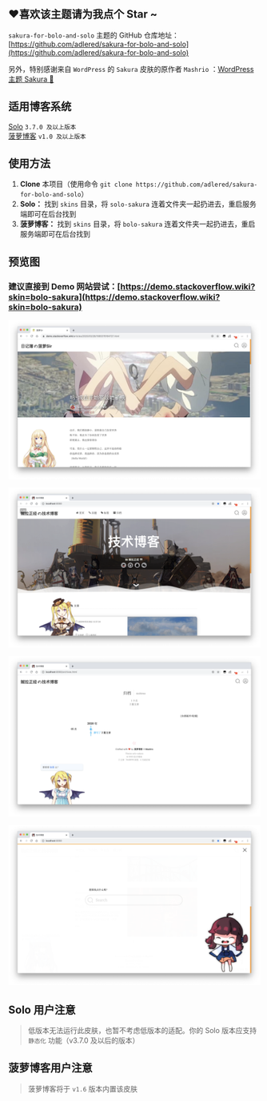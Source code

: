 ## ❤️喜欢该主题请为我点个 Star ~

`sakura-for-bolo-and-solo` 主题的 GitHub 仓库地址：[https://github.com/adlered/sakura-for-bolo-and-solo](https://github.com/adlered/sakura-for-bolo-and-solo)

另外，特别感谢来自 `WordPress` 的 `Sakura` 皮肤的原作者 `Mashrio` ：[WordPress 主题 Sakura 🌸](https://2heng.xin/theme-sakura/)

## 适用博客系统

[Solo](https://github.com/88250/solo) `3.7.0 及以上版本`  
[菠萝博客](https://github.com/adlered/bolo-solo) `v1.0 及以上版本`  

## 使用方法

1. **Clone** 本项目（使用命令 `git clone https://github.com/adlered/sakura-for-bolo-and-solo`）  
2. **Solo：** 找到 `skins` 目录，将 `solo-sakura` 连着文件夹一起扔进去，重启服务端即可在后台找到  
3. **菠萝博客：** 找到 `skins` 目录，将 `bolo-sakura` 连着文件夹一起扔进去，重启服务端即可在后台找到  

## 预览图

### 建议直接到 Demo 网站尝试：[https://demo.stackoverflow.wiki?skin=bolo-sakura](https://demo.stackoverflow.wiki?skin=bolo-sakura)

![](/images/1.png)

![](/images/2.png)

![](/images/3.png)

![](/images/4.png)

## Solo 用户注意

> 低版本无法运行此皮肤，也暂不考虑低版本的适配。你的 Solo 版本应支持 `静态化` 功能（v3.7.0 及以后的版本）  

## 菠萝博客用户注意

> 菠萝博客将于 `v1.6` 版本内置该皮肤  
